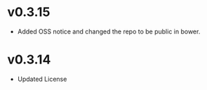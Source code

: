 v0.3.15
==============================
* Added OSS notice and changed the repo to be public in bower.

v0.3.14
=====================
* Updated License
